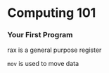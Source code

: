 # Computing 101 

### Your First Program

rax is a general purpose register 

```mov``` is used to move data 


